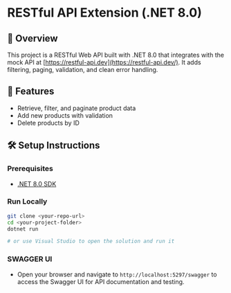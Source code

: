 # RESTful API Extension (.NET 8.0)

## 📌 Overview
This project is a RESTful Web API built with .NET 8.0 that integrates with the mock API at [https://restful-api.dev](https://restful-api.dev/). It adds filtering, paging, validation, and clean error handling.

## 🚀 Features
- Retrieve, filter, and paginate product data
- Add new products with validation
- Delete products by ID

## 🛠 Setup Instructions

### Prerequisites
- [.NET 8.0 SDK](https://dotnet.microsoft.com/en-us/download/dotnet/8.0)

### Run Locally

```bash
git clone <your-repo-url>
cd <your-project-folder>
dotnet run

# or use Visual Studio to open the solution and run it
```
### SWAGGER UI
- Open your browser and navigate to `http://localhost:5297/swagger` to access the Swagger UI for API documentation and testing.